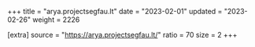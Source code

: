 +++
title = "arya.projectsegfau.lt"
date = "2023-02-01"
updated = "2023-02-26"
weight = 2226

[extra]
source = "https://arya.projectsegfau.lt/"
ratio = 70
size = 2
+++
